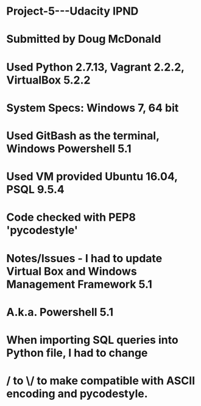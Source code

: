 # Project-5---Udacity IPND
# Submitted by Doug McDonald
# Used Python 2.7.13, Vagrant 2.2.2, VirtualBox 5.2.2
# System Specs: Windows 7, 64 bit
# Used GitBash as the terminal, Windows Powershell 5.1
# Used VM provided Ubuntu 16.04, PSQL 9.5.4
# Code checked with PEP8 'pycodestyle'

# Notes/Issues - I had to update Virtual Box and Windows Management Framework 5.1
# A.k.a. Powershell 5.1
# When importing SQL queries into Python file, I had to change
# \/ to \\/ to make compatible with ASCII encoding and pycodestyle.
# 
